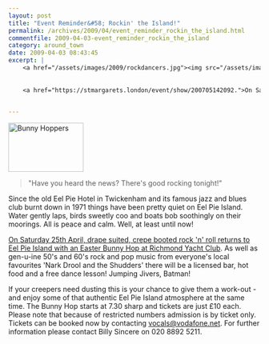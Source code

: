 ```yaml
---
layout: post
title: "Event Reminder&#58; Rockin' the Island!"
permalink: /archives/2009/04/event_reminder_rockin_the_island.html
commentfile: 2009-04-03-event_reminder_rockin_the_island
category: around_town
date: 2009-04-03 08:43:45
excerpt: |
    <a href="/assets/images/2009/rockdancers.jpg"><img src="/assets/images/2009/rockdancers-thumb.jpg" width="150" height="98" alt="Bunny Hoppers" class="photo right" /></a>
    
    
    <a href="https://stmargarets.london/event/show/200705142092.">On Saturday 25th April, drape suited, crepe booted rock 'n' roll returns to Eel Pie Island with an Easter Bunny Hop at Richmond Yacht Club</a> As well as gen-u-ine 50's and 60's rock and pop music from everyone's local favourites 'Nark Drool and the Shudders' there will be a licensed bar, hot food and a free dance lesson! Jumping Jivers, Batman!
    

---
```


<a href="/assets/images/2009/rockdancers.jpg"><img src="/assets/images/2009/rockdancers-thumb.jpg" width="150" height="98" alt="Bunny Hoppers" class="photo right" /></a>

> "Have you heard the news? There's good rocking tonight!"

Since the old Eel Pie Hotel in Twickenham and its famous jazz and blues club burnt down in 1971 things have been pretty quiet on Eel Pie Island. Water gently laps, birds sweetly coo and boats bob soothingly on their moorings. All is peace and calm. Well, at least until now!

[On Saturday 25th April, drape suited, crepe booted rock 'n' roll returns to Eel Pie Island with an Easter Bunny Hop at Richmond Yacht Club](https://stmargarets.london/event/show/200705142092). As well as gen-u-ine 50's and 60's rock and pop music from everyone's local favourites 'Nark Drool and the Shudders' there will be a licensed bar, hot food and a free dance lesson! Jumping Jivers, Batman!

If your creepers need dusting this is your chance to give them a work-out - and enjoy some of that authentic Eel Pie Island atmosphere at the same time.
The Bunny Hop starts at 7.30 sharp and tickets are just £10 each. Please note that because of restricted numbers admission is by ticket only.
Tickets can be booked now by contacting <vocals@vodafone.net>. For further information please contact Billy Sincere on 020 8892 5211.
